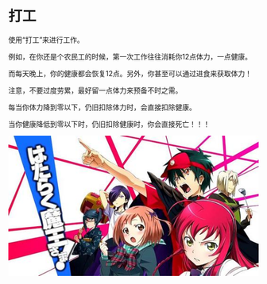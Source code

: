 # 打工

使用“打工”来进行工作。

例如，在你还是个农民工的时候，第一次工作往往消耗你12点体力，一点健康。

而每天晚上，你的健康都会恢复12点。另外，你甚至可以通过进食来获取体力！

注意，不要过度劳累，最好留一点体力来预备不时之需。

每当你体力降到零以下，仍旧扣除体力时，会直接扣除健康。

当你健康降低到零以下时，仍旧扣除健康时，你会直接死亡！！！

![img](img/Mon,%2005%20Oct%202020%20191950.jpeg)